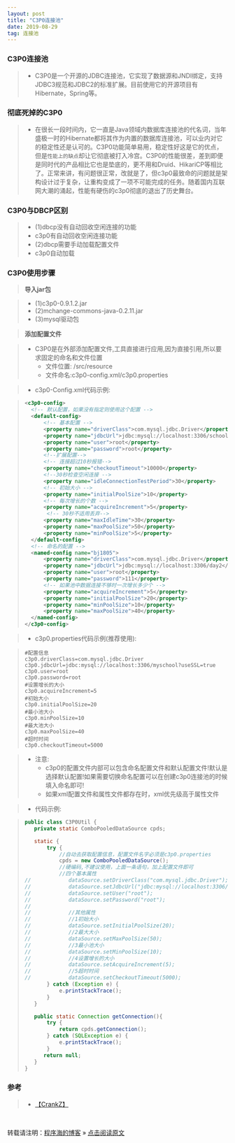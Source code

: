 ```yaml
---
layout: post
title: "C3P0连接池"
date: 2019-08-29
tag: 连接池
---
```


### C3P0连接池

> * C3P0是一个开源的JDBC连接池，它实现了数据源和JNDI绑定，支持JDBC3规范和JDBC2的标准扩展。目前使用它的开源项目有Hibernate，Spring等。

### 彻底死掉的C3P0

> * 在很长一段时间内，它一直是Java领域内数据库连接池的代名词，当年盛极一时的Hibernate都将其作为内置的数据库连接池，可以业内对它的稳定性还是认可的。C3P0功能简单易用，稳定性好这是它的优点，但是`性能上的缺点`却让它彻底被打入冷宫。C3P0的性能很差，差到即便是同时代的产品相比它也是垫底的，更不用和Druid、HikariCP等相比了。正常来讲，有问题很正常，改就是了，但c3p0最致命的问题就是架构设计过于复杂，让重构变成了一项不可能完成的任务。随着国内互联网大潮的涌起，性能有硬伤的c3p0彻底的退出了历史舞台。

### C3P0与DBCP区别

> - (1)dbcp没有自动回收空闲连接的功能
> -    c3p0有自动回收空闲连接功能
> - (2)dbcp需要手动加载配置文件
> -    c3p0自动加载

### C3P0使用步骤

> **导入jar包**

> - (1)c3p0-0.9.1.2.jar
> - (2)mchange-commons-java-0.2.11.jar
> - (3)mysql驱动包

> **添加配置文件**

> * C3P0是在外部添加配置文件,工具直接进行应用,因为直接引用,所以要求固定的命名和文件位置
>   - 文件位置: /src/resource
>   - 文件命名:c3p0-config.xml/c3p0.properties

> * c3p0-Config.xml代码示例:

> ```xml
> <c3p0-config>
>	<!-- 默认配置，如果没有指定则使用这个配置 -->
>	<default-config>
>		<!-- 基本配置 -->
>		<property name="driverClass">com.mysql.jdbc.Driver</property>
>		<property name="jdbcUrl">jdbc:mysql://localhost:3306/school</property>
>		<property name="user">root</property>
>		<property name="password">root</property>
>		<!--扩展配置-->
>		<!-- 连接超过10秒报错-->
>		<property name="checkoutTimeout">10000</property>
>		<!--30秒检查空闲连接 -->
>		<property name="idleConnectionTestPeriod">30</property>
>		<!-- 初始大小 -->
>		<property name="initialPoolSize">10</property>
>		<!-- 每次增长的个数 -->
>		<property name="acquireIncrement">5</property>
>		 <!-- 30秒不适用丢弃-->
>		<property name="maxIdleTime">30</property>
>		<property name="maxPoolSize">50</property>
>		<property name="minPoolSize">5</property>
>	</default-config> 
>	<!-- 命名的配置 -->
>	<named-config name="bj1805">
>		<property name="driverClass">com.mysql.jdbc.Driver</property>
>		<property name="jdbcUrl">jdbc:mysql://localhost:3306/day2</property>
>		<property name="user">root</property>
>		<property name="password">111</property>
>		<!-- 如果池中数据连接不够时一次增长多少个 -->
>		<property name="acquireIncrement">5</property>
>		<property name="initialPoolSize">20</property>
>		<property name="minPoolSize">10</property>
>       <property name="maxPoolSize">40</property>
>	</named-config>
> </c3p0-config> 
> ```

> * c3p0.properties代码示例(推荐使用):

> ```
> #配置信息
> c3p0.driverClass=com.mysql.jdbc.Driver
> c3p0.jdbcUrl=jdbc:mysql://localhost:3306/myschool?useSSL=true
> c3p0.user=root
> c3p0.password=root
> #设置增长的大小
> c3p0.acquireIncrement=5
> #初始大小
> c3p0.initialPoolSize=20
> #最小池大小
> c3p0.minPoolSize=10
> #最大池大小
> c3p0.maxPoolSize=40
> #超时时间
> c3p0.checkoutTimeout=5000
>```

> * 注意: 
>   - c3p0的配置文件内部可以包含命名配置文件和默认配置文件!默认是选择默认配置!如果需要切换命名配置可以在创建c3p0连接池的时候填入命名即可!
>   - 如果xml配置文件和属性文件都存在时，xml优先级高于属性文件

> * 代码示例:

> ```java
>public class C3P0Util {
>    private static ComboPooledDataSource cpds;
>
>    static {
>        try {
>            //自动去获取配置信息，配置文件名字必须是c3p0.properties
>            cpds = new ComboPooledDataSource();
>            //硬编码,不建议使用，上面一条语句，加上配置文件即可
>            //四个基本属性
>//            dataSource.setDriverClass("com.mysql.jdbc.Driver");
>//            dataSource.setJdbcUrl("jdbc:mysql://localhost:3306/myschool?useSSL=true&characterEncoding=utf8");
>//            dataSource.setUser("root");
>//            dataSource.setPassword("root");
>//
>//            //其他属性
>//            //1初始大小
>//            dataSource.setInitialPoolSize(20);
>//            //2最大大小
>//            dataSource.setMaxPoolSize(50);
>//            //3最小池大小
>//            dataSource.setMinPoolSize(10);
>//            //4设置增长的大小
>//            dataSource.setAcquireIncrement(5);
>//            //5超时时间
>//            dataSource.setCheckoutTimeout(5000);
>        } catch (Exception e) {
>            e.printStackTrace();
>        }
>    }
>
>    public static Connection getConnection(){
>        try {
>            return cpds.getConnection();
>        } catch (SQLException e) {
>            e.printStackTrace();
>        }
>       return null;
>    }
>}
> ```

### 参考

> * [【CrankZ】](https://blog.csdn.net/crankz/article/details/82874158)


<br>
    
转载请注明：[程序海的博客](https://www.shendonghai.com) » [点击阅读原文](https://www.shendonghai.com/2018/04/2018-04-05-Git%E9%85%8D%E7%BD%AE/) 